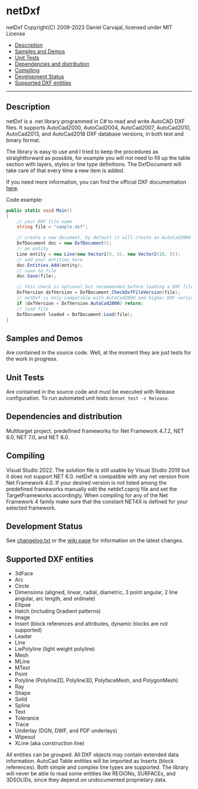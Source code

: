 # netDxf
netDxf Copyright(C) 2009-2023 Daniel Carvajal, licensed under MIT License

- [Description](#description)
- [Samples and Demos](#samples-and-demos)
- [Unit Tests](#unit-tests)
- [Dependencies and distribution](#dependencies-and-distribution)
- [Compiling](#compiling)
- [Development Status](#development-status)
- [Supported DXF entities](#supported-dxf-entities)

---

## Description
netDxf is a .net library programmed in C# to read and write AutoCAD DXF files. It supports AutoCad2000, AutoCad2004, AutoCad2007, AutoCad2010,  AutoCad2013, and AutoCad2018 DXF database versions, in both text and binary format.

The library is easy to use and I tried to keep the procedures as straightforward as possible, for example you will not need to fill up the table section with layers, styles or line type definitions. The DxfDocument will take care of that every time a new item is added.

If you need more information, you can find the official DXF documentation [here](https://help.autodesk.com/view/OARX/2021/ENU/?guid=GUID-235B22E0-A567-4CF6-92D3-38A2306D73F3).

Code example:

```c#
public static void Main()
{
	// your DXF file name
	string file = "sample.dxf";

	// create a new document, by default it will create an AutoCad2000 DXF version
	DxfDocument doc = new DxfDocument();
	// an entity
	Line entity = new Line(new Vector2(5, 5), new Vector2(10, 5));
	// add your entities here
	doc.Entities.Add(entity);
	// save to file
	doc.Save(file);

	// this check is optional but recommended before loading a DXF file
	DxfVersion dxfVersion = DxfDocument.CheckDxfFileVersion(file);
	// netDxf is only compatible with AutoCad2000 and higher DXF versions
	if (dxfVersion < DxfVersion.AutoCad2000) return;
	// load file
	DxfDocument loaded = DxfDocument.Load(file);
}
```

## Samples and Demos 
Are contained in the source code.
Well, at the moment they are just tests for the work in progress.

## Unit Tests
Are contained in the source code and must be executed with Release configuration.
To run automated unit tests `dotnet test -c Release`.

## Dependencies and distribution 
Multitarget project, predefined frameworks for Net Framework 4.7.2, NET 6.0, NET 7.0, and NET 8.0.

## Compiling
Visual Studio 2022. The solution file is still usable by Visual Studio 2019 but it does not support NET 6.0.
netDxf is compatible with any net version from Net Framework 4.0.
If your desired version is not listed among the predefined frameworks manually edit the netdxf.csproj file and set the TargetFrameworks accordingly.
When compiling for any of the Net Framework 4 family make sure that the constant NET4X is defined for your selected framework.

## Development Status 
See [changelog.txt](https://github.com/SearchAThing-forks/netDxf/blob/devel0_new/doc/Changelog.txt) or the [wiki page](https://github.com/haplokuon/netDxf/wiki) for information on the latest changes.

## Supported DXF entities
* 3dFace
* Arc
* Circle
* Dimensions (aligned, linear, radial, diametric, 3 point angular, 2 line angular, arc length, and ordinate)
* Ellipse
* Hatch (including Gradient patterns)
* Image
* Insert (block references and attributes, dynamic blocks are not supported)
* Leader
* Line
* LwPolyline (light weight polyline)
* Mesh
* MLine
* MText
* Point
* Polyline (Polyline2D, Polyline3D, PolyfaceMesh, and PolygonMesh)
* Ray
* Shape
* Solid
* Spline
* Text
* Tolerance
* Trace
* Underlay (DGN, DWF, and PDF underlays)
* Wipeout
* XLine (aka construction line)

All entities can be grouped.
All DXF objects may contain extended data information. 
AutoCad Table entities will be imported as Inserts (block references).
Both simple and complex line types are supported.
The library will never be able to read some entities like REGIONs, SURFACEs, and 3DSOLIDs, since they depend on undocumented proprietary data.
